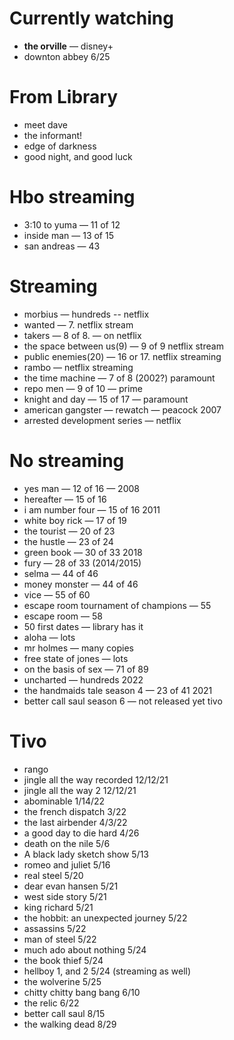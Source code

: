 # Currently watching

- **the orville** — disney+
- downton abbey 6/25

# From Library

- meet dave
- the informant!
- edge of darkness
- good night, and good luck

# Hbo streaming

- 3:10 to yuma — 11 of 12
- inside man — 13 of 15
- san andreas — 43

# Streaming

- morbius — hundreds -- netflix
- wanted — 7. netflix stream
- takers — 8 of 8. — on netflix
- the space between us(9) — 9 of 9 netflix stream
- public enemies(20) — 16 or 17. netflix streaming
- rambo — netflix streaming
- the time machine — 7 of 8 (2002?) paramount
- repo men — 9 of 10 — prime
- knight and day — 15 of 17 — paramount
- american gangster — rewatch — peacock 2007
- arrested development series — netflix

# No streaming

- yes man — 12 of 16 — 2008
- hereafter — 15 of 16
- i am number four — 15 of 16 2011
- white boy rick — 17 of 19
- the tourist — 20 of 23
- the hustle — 23 of 24
- green book — 30 of 33 2018
- fury — 28 of 33 (2014/2015)
- selma — 44 of 46
- money monster — 44 of 46
- vice — 55 of 60
- escape room tournament of champions — 55
- escape room — 58
- 50 first dates — library has it
- aloha — lots
- mr holmes — many copies
- free state of jones — lots
- on the basis of sex — 71 of 89
- uncharted — hundreds 2022
- the handmaids tale season 4 — 23 of 41 2021
- better call saul season 6 — not released yet tivo

# Tivo

- rango
- jingle all the way recorded 12/12/21
- jingle all the way 2 12/12/21
- abominable 1/14/22
- the french dispatch 3/22
- the last airbender 4/3/22
- a good day to die hard 4/26
- death on the nile 5/6
- A black lady sketch show 5/13
- romeo and juliet 5/16
- real steel 5/20
- dear evan hansen 5/21
- west side story 5/21
- king richard 5/21
- the hobbit: an unexpected journey 5/22
- assassins 5/22
- man of steel 5/22
- much ado about nothing 5/24
- the book thief 5/24
- hellboy 1, and 2 5/24 (streaming as well)
- the wolverine 5/25
- chitty chitty bang bang 6/10
- the relic 6/22
- better call saul 8/15
- the walking dead 8/29
